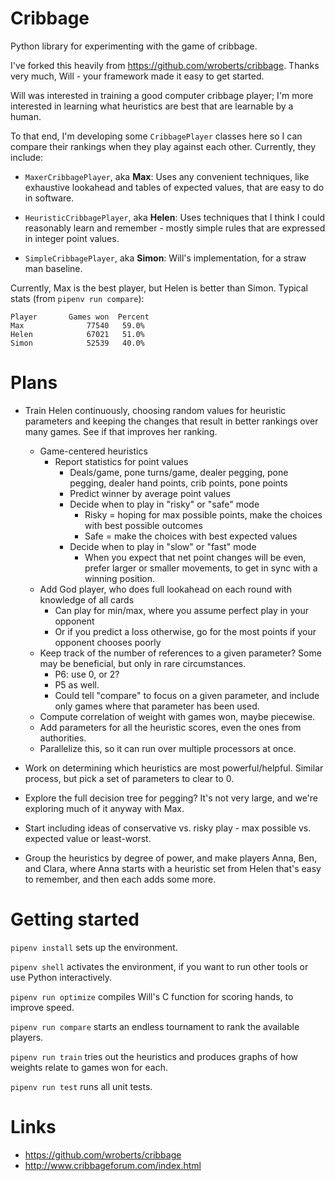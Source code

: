 Cribbage
========

Python library for experimenting with the game of cribbage.

I've forked this heavily from https://github.com/wroberts/cribbage.
Thanks very much, Will - your framework made it easy to get started.

Will was interested in training a good computer cribbage player; I'm more
interested in learning what heuristics are best that are learnable by a human.

To that end, I'm developing some `CribbagePlayer` classes here so I can compare their
rankings when they play against each other.  Currently, they include:

- `MaxerCribbagePlayer`, aka **Max**: Uses any convenient techniques, like exhaustive
  lookahead and tables of expected values, that are easy to do in software.

- `HeuristicCribbagePlayer`, aka **Helen**: Uses techniques that I think I could
  reasonably learn and remember - mostly simple rules that are expressed in integer point values.

- `SimpleCribbagePlayer`, aka **Simon**: Will's implementation, for a straw man baseline.

Currently, Max is the best player, but Helen is better than Simon.  Typical stats (from `pipenv run compare`):

```
Player       Games won  Percent
Max              77540   59.0%
Helen            67021   51.0%
Simon            52539   40.0%
```

Plans
=====

* Train Helen continuously, choosing random values for heuristic parameters
  and keeping the changes that result in better rankings over many games. See
  if that improves her ranking.
  * Game-centered heuristics
    * Report statistics for point values
      * Deals/game, pone turns/game, dealer pegging, pone pegging, dealer hand points, crib points, pone points
      * Predict winner by average point values
      * Decide when to play in "risky" or "safe" mode
        * Risky = hoping for max possible points, make the choices with best possible outcomes
        * Safe = make the choices with best expected values
      * Decide when to play in "slow" or "fast" mode
        * When you expect that net point changes will be even, prefer larger or smaller movements, to get in sync with a winning position.
  * Add God player, who does full lookahead on each round with knowledge of all cards
    * Can play for min/max, where you assume perfect play in your opponent
    * Or if you predict a loss otherwise, go for the most points if your opponent chooses poorly
  * Keep track of the number of references to a given parameter?  Some may be beneficial, but only in rare circumstances.
    * P6: use 0, or 2?
    * P5 as well.
    * Could tell "compare" to focus on a given parameter, and include only games where that parameter has been used.
  * Compute correlation of weight with games won, maybe piecewise.
  * Add parameters for all the heuristic scores, even the ones from authorities.
  * Parallelize this, so it can run over multiple processors at once.

* Work on determining which heuristics are most powerful/helpful.  Similar
  process, but pick a set of parameters to clear to 0.

* Explore the full decision tree for pegging?  It's not very large, and we're exploring much of it anyway with Max.

* Start including ideas of conservative vs. risky play - max possible vs. expected value or least-worst.

* Group the heuristics by degree of power, and make players Anna, Ben, and
  Clara, where Anna starts with a heuristic set from Helen that's easy to
  remember, and then each adds some more.

Getting started
===============

`pipenv install` sets up the environment.

`pipenv shell` activates the environment, if you want to run other tools or
use Python interactively.

`pipenv run optimize` compiles Will's C function for scoring hands, to improve
speed.

`pipenv run compare` starts an endless tournament to rank the available players.

`pipenv run train` tries out the heuristics and produces graphs of how weights
relate to games won for each.

`pipenv run test` runs all unit tests.

Links
=====

- https://github.com/wroberts/cribbage
- http://www.cribbageforum.com/index.html
